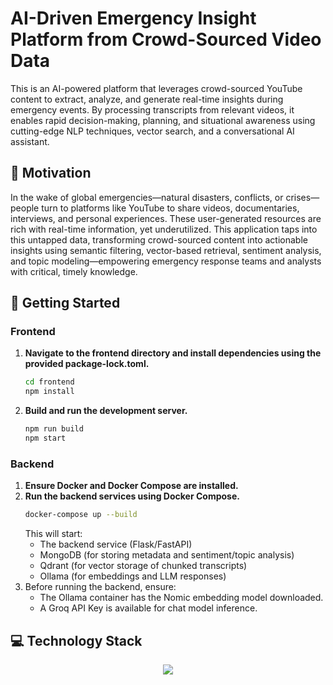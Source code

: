 # AI-Driven Emergency Insight Platform from Crowd-Sourced Video Data 

This is an AI-powered platform that leverages crowd-sourced YouTube content to extract, analyze, and generate real-time insights during emergency events. By processing transcripts from relevant videos, it enables rapid decision-making, planning, and situational awareness using cutting-edge NLP techniques, vector search, and a conversational AI assistant.

## 🌱 Motivation
In the wake of global emergencies—natural disasters, conflicts, or crises—people turn to platforms like YouTube to share videos, documentaries, interviews, and personal experiences. These user-generated resources are rich with real-time information, yet underutilized. This application taps into this untapped data, transforming crowd-sourced content into actionable insights using semantic filtering, vector-based retrieval, sentiment analysis, and topic modeling—empowering emergency response teams and analysts with critical, timely knowledge.

## 🚀 Getting Started
### Frontend
1. **Navigate to the frontend directory and install dependencies using the provided package-lock.toml.**
   ```bash
   cd frontend
   npm install
   ```
2. **Build and run the development server.**
   ```bash
   npm run build
   npm start
   ```
### Backend
1. **Ensure Docker and Docker Compose are installed.**
2. **Run the backend services using Docker Compose.**
   ```bash
   docker-compose up --build
   ```
   This will start:
   - The backend service (Flask/FastAPI)
   - MongoDB (for storing metadata and sentiment/topic analysis)
   - Qdrant (for vector storage of chunked transcripts)
   - Ollama (for embeddings and LLM responses)
3. Before running the backend, ensure:
   - The Ollama container has the Nomic embedding model downloaded.
   - A Groq API Key is available for chat model inference.
  
## 💻 Technology Stack
<p align="center">
  <a href="https://go-skill-icons.vercel.app/">
    <img
      src="https://go-skill-icons.vercel.app/api/icons?i=python,typescript,fastapi,nextjs,tailwindcss,docker,langchain,ollama,groq,youtube"
    />
  </a>
</p>
